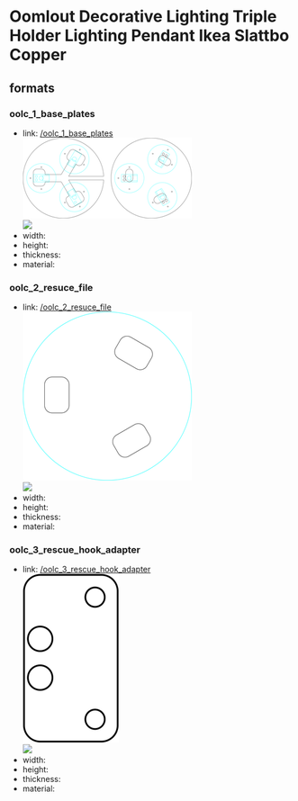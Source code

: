 # Oomlout Decorative Lighting Triple Holder Lighting Pendant Ikea Slattbo Copper


## formats

### oolc_1_base_plates
* link: [/oolc_1_base_plates](oolc_1_base_plates)  
![](oolc_1_base_plates/working_300.png)  
![](oolc_1_base_plates/image_300.jpg)  
* width:   
* height:   
* thickness:   
* material:   
 

### oolc_2_resuce_file
* link: [/oolc_2_resuce_file](oolc_2_resuce_file)  
![](oolc_2_resuce_file/working_300.png)  
![](oolc_2_resuce_file/image_300.jpg)  
* width:   
* height:   
* thickness:   
* material:   
 

### oolc_3_rescue_hook_adapter
* link: [/oolc_3_rescue_hook_adapter](oolc_3_rescue_hook_adapter)  
![](oolc_3_rescue_hook_adapter/working_300.png)  
![](oolc_3_rescue_hook_adapter/image_300.jpg)  
* width:   
* height:   
* thickness:   
* material:   
 
